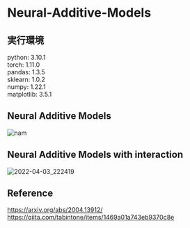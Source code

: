 # Neural-Additive-Models
## 実行環境
python: 3.10.1  
torch: 1.11.0  
pandas: 1.3.5  
sklearn: 1.0.2  
numpy: 1.22.1  
matplotlib: 3.5.1

## Neural Additive Models
![nam](https://user-images.githubusercontent.com/79096203/162557690-86feeec9-179d-4241-aa0f-5785e86a0ae0.jpg)

## Neural Additive Models with interaction
![2022-04-03_222419](https://user-images.githubusercontent.com/79096203/162558494-077f22c0-0ba6-4ed8-8d04-a3e5ed9cdfe0.jpg)

## Reference
https://arxiv.org/abs/2004.13912/  
https://qiita.com/tabintone/items/1469a01a743eb9370c8e
